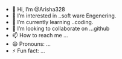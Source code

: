 - 👋 Hi, I’m @Arisha328
- 👀 I’m interested in ..soft ware Engenering.
- 🌱 I’m currently learning ..coding.
- 💞️ I’m looking to collaborate on ...github
- 📫 How to reach me ...
- 😄 Pronouns: ...
- ⚡ Fun fact: ...

<!---
Arisha328/Arisha328 is a ✨ special ✨ repository because its `README.md` (this file) appears on your GitHub profile.
You can click the Preview link to take a look at your changes.
--->
